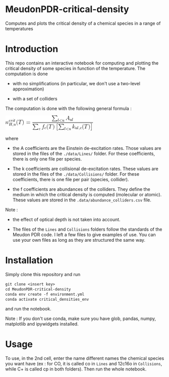# MeudonPDR-critical-density

Computes and plots the critical density of a chemical species in a range of temperatures

# Introduction

This repo contains an interactive notebook for computing and plotting the critical density of some species in function of the temperature. The computation is done 

* with no simplifications (in particular, we don't use a two-level approximation) 

* with a set of colliders

The computation is done with the following general formula :

![n_cr definition](./img/definition_critical_density.png)

where
* the A coefficients are the Einstein de-excitation rates. Those values are stored in the files of the `./data/Lines/` folder. For these coefficients, there is only one file per species.

* The k coefficients are collisional de-excitation rates. These values are stored in the files of the `./data/Collisions/` folder. For these coefficients, there is one file per pair (species, collider). 

* the f coefficients are abundances of the colliders. They define the medium in which the critical density is computed (molecular or atomic). These values are stored in the `.data/abundance_colliders.csv` file. 

Note : 
* the effect of optical depth is not taken into account.

* The files of the `Lines` and `Collisions` folders follow the standards of the Meudon PDR code. I left a few files to give examples of use. You can use your own files as long as they are structured the same way.

# Installation

Simply clone this repository and run 

```shell
git clone <insert key>
cd MeudonPDR-critical-density
conda env create -f environment.yml
conda activate critical_densities_env
```

and run the notebook. 

Note : If you don't use conda, make sure you have glob, pandas, numpy, matplotlib and ipywidgets installed.


# Usage

To use, in the 2nd cell, enter the name different names the chemical species you want have (ex : for CO, it is called co in `Lines` and 12c16o in `Collisions`, while C+ is called cp in both folders). Then run the whole notebook.
